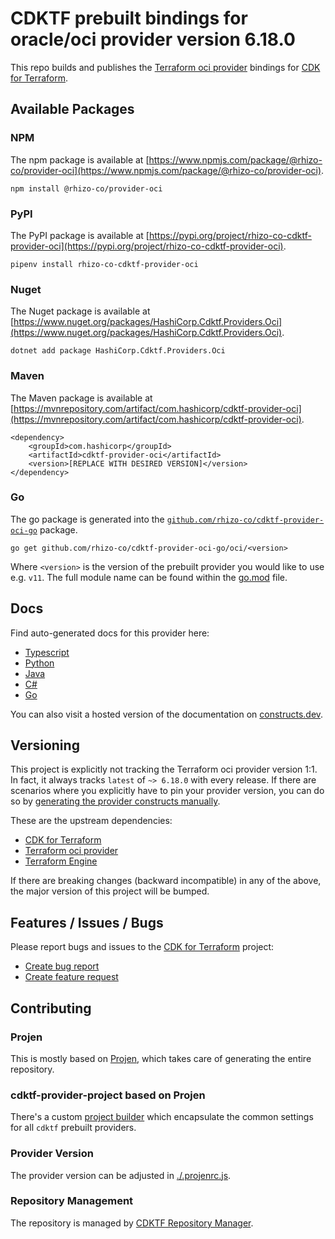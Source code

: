 
# CDKTF prebuilt bindings for oracle/oci provider version 6.18.0

This repo builds and publishes the [Terraform oci provider](https://registry.terraform.io/providers/oracle/oci/6.18.0/docs) bindings for [CDK for Terraform](https://cdk.tf).

## Available Packages

### NPM

The npm package is available at [https://www.npmjs.com/package/@rhizo-co/provider-oci](https://www.npmjs.com/package/@rhizo-co/provider-oci).

`npm install @rhizo-co/provider-oci`

### PyPI

The PyPI package is available at [https://pypi.org/project/rhizo-co-cdktf-provider-oci](https://pypi.org/project/rhizo-co-cdktf-provider-oci).

`pipenv install rhizo-co-cdktf-provider-oci`

### Nuget

The Nuget package is available at [https://www.nuget.org/packages/HashiCorp.Cdktf.Providers.Oci](https://www.nuget.org/packages/HashiCorp.Cdktf.Providers.Oci).

`dotnet add package HashiCorp.Cdktf.Providers.Oci`

### Maven

The Maven package is available at [https://mvnrepository.com/artifact/com.hashicorp/cdktf-provider-oci](https://mvnrepository.com/artifact/com.hashicorp/cdktf-provider-oci).

```
<dependency>
    <groupId>com.hashicorp</groupId>
    <artifactId>cdktf-provider-oci</artifactId>
    <version>[REPLACE WITH DESIRED VERSION]</version>
</dependency>
```

### Go

The go package is generated into the [`github.com/rhizo-co/cdktf-provider-oci-go`](https://github.com/rhizo-co/cdktf-provider-oci-go) package.

`go get github.com/rhizo-co/cdktf-provider-oci-go/oci/<version>`

Where `<version>` is the version of the prebuilt provider you would like to use e.g. `v11`. The full module name can be found
within the [go.mod](https://github.com/rhizo-co/cdktf-provider-oci-go/blob/main/oci/go.mod#L1) file.

## Docs

Find auto-generated docs for this provider here: 

- [Typescript](./docs/API.typescript.md)
- [Python](./docs/API.python.md)
- [Java](./docs/API.java.md)
- [C#](./docs/API.csharp.md)
- [Go](./docs/API.go.md)

You can also visit a hosted version of the documentation on [constructs.dev](https://constructs.dev/packages/@cdktf/provider-oci).

## Versioning

This project is explicitly not tracking the Terraform oci provider version 1:1. In fact, it always tracks `latest` of `~> 6.18.0` with every release. If there are scenarios where you explicitly have to pin your provider version, you can do so by [generating the provider constructs manually](https://cdk.tf/imports).

These are the upstream dependencies:

- [CDK for Terraform](https://cdk.tf)
- [Terraform oci provider](https://registry.terraform.io/providers/oracle/oci/6.18.0)
- [Terraform Engine](https://terraform.io)

If there are breaking changes (backward incompatible) in any of the above, the major version of this project will be bumped.

## Features / Issues / Bugs

Please report bugs and issues to the [CDK for Terraform](https://cdk.tf) project:

- [Create bug report](https://cdk.tf/bug)
- [Create feature request](https://cdk.tf/feature)

## Contributing

### Projen

This is mostly based on [Projen](https://github.com/projen/projen), which takes care of generating the entire repository.

### cdktf-provider-project based on Projen

There's a custom [project builder](https://github.com/cdktf/cdktf-provider-project) which encapsulate the common settings for all `cdktf` prebuilt providers.

### Provider Version

The provider version can be adjusted in [./.projenrc.js](./.projenrc.js).

### Repository Management

The repository is managed by [CDKTF Repository Manager](https://github.com/cdktf/cdktf-repository-manager/).
